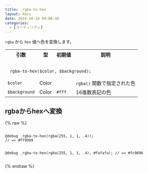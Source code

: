 ```yaml
---
title: _rgba-to-hex
layout: docs
date: 2019-10-16 09:00:40
categories:
  - [ユーティリティ]
---
```


`rgba` から `hex` 値へ色を変換します。

<table>
  <tr>
    <th>引数</th>
    <th>型</th>
    <th>初期値</th>
    <th>説明</th>
  </tr>
  <tr>
    <td colspan="4">
      <pre class="language-scss"><code>
_rgba-to-hex($color, $background);
</code></pre>
    </td>
  </tr>
  <tr>
    <td><code>$color</code></td>
    <td>Color</td>
    <td></td>
    <td><code>rgba()</code> 関数で指定された色</td>
  </tr>
  <tr>
    <td><code>$background</code></td>
    <td>Color</td>
    <td><code class="language-scss">#fff</code></td>
    <td>16進数表記の色</td>
  </tr>
</table>

## rgbaからhexへ変換

<div class="c demo">
  <div class="c code">
    {% raw %}
      <pre class="language-scss"><code>
@debug _rgba-to-hex(rgba(255, 1, 1, .4));
// => #ff9999

@debug _rgba-to-hex(rgba(255, 1, 1, .4), #fafafa);
// => #fc9696
</code></pre>
    {% endraw %}
  </div>
</div>